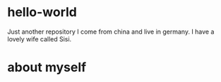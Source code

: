# hello-world
Just another repository
I come from china and live in germany. I have a lovely wife called Sisi.
# about myself

